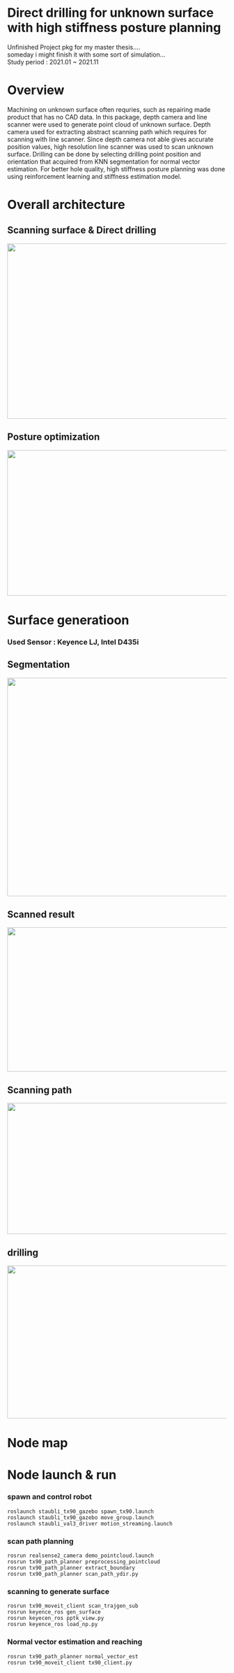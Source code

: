 # Direct drilling for unknown surface with high stiffness posture planning
Unfinished Project pkg for my master thesis....  
someday i might finish it with some sort of simulation...  
Study period : 2021.01 ~ 2021.11
# Overview
Machining on unknown surface often requries, such as repairing made product that has no CAD data. In this package, depth camera and line scanner were used to generate point cloud of unknown surface. Depth camera used for extracting abstract scanning path which requires for scanning with line scanner. Since depth camera not able gives accurate position values, high resolution line scanner was used to scan unknown surface. Drilling can be done by selecting drilling point position and orientation that acquired from KNN segmentation for normal vector estimation. For better hole quality, high stiffness posture planning was done using reinforcement learning and stiffness estimation model.

# Overall architecture
## **Scanning surface & Direct drilling**
<img src = './image/summary.png' width = '766' height = '401' />  

## **Posture optimization**
<img src = './image/Nullspace.png' width = '800' height = '333' />  

# Surface generatioon
### Used Sensor : Keyence LJ, Intel D435i  

## **Segmentation**
<img src = './image/seg.png' width = '650' height = '500' /> 

## **Scanned result**
<img src = './image/3dsurface_gen.png' width = '650' height = '330' />  

## **Scanning path**
<img src = './image/scan_path.png' width = '650' height = '300' />

## **drilling**
<img src = './image/drilling.png' width = '770' height = '350' />


# Node map
# Node launch & run 
### spawn and control robot
    roslaunch staubli_tx90_gazebo spawn_tx90.launch  
    roslaunch staubli_tx90_gazebo move_group.launch  
    roslaunch staubli_val3_driver motion_streaming.launch  
### scan path planning
    rosrun realsense2_camera demo_pointcloud.launch  
    rosrun tx90_path_planner preprocessing_pointcloud  
    rosrun tx90_path_planner extract_boundary  
    rosrun tx90_path_planner scan_path_ydir.py
### scanning to generate surface
    rosrun tx90_moveit_client scan_trajgen_sub  
    rosrun keyence_ros gen_surface  
    rosrun keyecen_ros pptk_view.py
    rosrun keyence_ros load_np.py
### Normal vector estimation and reaching
    rosrun tx90_path_planner normal_vector_est  
    rosrun tx90_moveit_client tx90_client.py  
